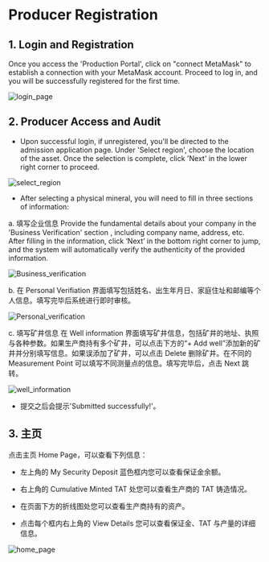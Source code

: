 # Producer Registration

## 1. Login and Registration

Once you access the 'Production Portal', click on "connect MetaMask" to establish a connection with your MetaMask account. Proceed to log in, and you will be successfully registered for the first time.

![login_page](/img/docs/login_page.png)

## 2. Producer Access and Audit

- Upon successful login, if unregistered, you'll be directed to the admission application page. Under 'Select region', choose the location of the asset. Once the selection is complete, click 'Next' in the lower right corner to proceed.

![select_region](/img/docs/select_region.png)

- After selecting a physical mineral, you will need to fill in three sections of information:

a. 填写企业信息
Provide the fundamental details about your company in the 'Business Verification' section , including company name, address, etc. After filling in the information, click ‘Next’ in the bottom right corner to jump, and the system will automatically verify the authenticity of the provided information.

![Business_verification](/img/docs/Business_verification.png)

b. 在 Personal Verifiation 界面填写包括姓名、出生年月日、家庭住址和邮编等个人信息。填写完毕后系统进行即时审核。

![Personal_verification](/img/docs/Personal_verification.png)

c. 填写矿井信息
在 Well information 界面填写矿井信息，包括矿井的地址、执照与各种参数。如果生产商持有多个矿井，可以点击下方的“+ Add well”添加新的矿井并分别填写信息。如果误添加了矿井，可以点击 Delete 删除矿井。在不同的 Measurement Point 可以填写不同测量点的信息。填写完毕后，点击 Next 跳转。

![well_information](/img/docs/well_information.png)

- 提交之后会提示'Submitted successfully!'。

## 3. 主页

点击主页 Home Page，可以查看下列信息：

- 左上角的 My Security Deposit 蓝色框内您可以查看保证金余额。

- 右上角的 Cumulative Minted TAT 处您可以查看生产商的 TAT 铸造情况。

- 在页面下方的折线图处您可以查看生产商持有的资产。

- 点击每个框内右上角的 View Details 您可以查看保证金、TAT 与产量的详细信息。

![home_page](/img/docs/home_page.png)
